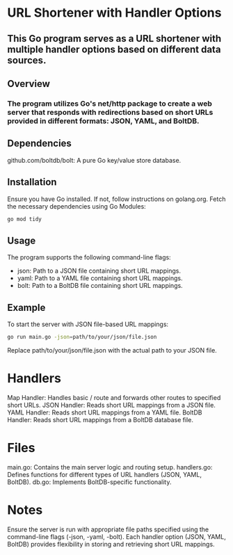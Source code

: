 # URL Shortener with Handler Options
## This Go program serves as a URL shortener with multiple handler options based on different data sources.

## Overview
### The program utilizes Go's net/http package to create a web server that responds with redirections based on short URLs provided in different formats: JSON, YAML, and BoltDB.

## Dependencies
github.com/boltdb/bolt: A pure Go key/value store database.
## Installation
Ensure you have Go installed. If not, follow instructions on golang.org.
Fetch the necessary dependencies using Go Modules:
```bash
go mod tidy
```
## Usage
The program supports the following command-line flags:

- json: Path to a JSON file containing short URL mappings.
- yaml: Path to a YAML file containing short URL mappings.
- bolt: Path to a BoltDB file containing short URL mappings.


## Example
To start the server with JSON file-based URL mappings:
```bash 
go run main.go -json=path/to/your/json/file.json
```
Replace path/to/your/json/file.json with the actual path to your JSON file.

# Handlers
Map Handler: Handles basic / route and forwards other routes to specified short URLs.
JSON Handler: Reads short URL mappings from a JSON file.
YAML Handler: Reads short URL mappings from a YAML file.
BoltDB Handler: Reads short URL mappings from a BoltDB database file.

# Files
main.go: Contains the main server logic and routing setup.
handlers.go: Defines functions for different types of URL handlers (JSON, YAML, BoltDB).
db.go: Implements BoltDB-specific functionality.

# Notes
Ensure the server is run with appropriate file paths specified using the command-line flags (-json, -yaml, -bolt).
Each handler option (JSON, YAML, BoltDB) provides flexibility in storing and retrieving short URL mappings.
